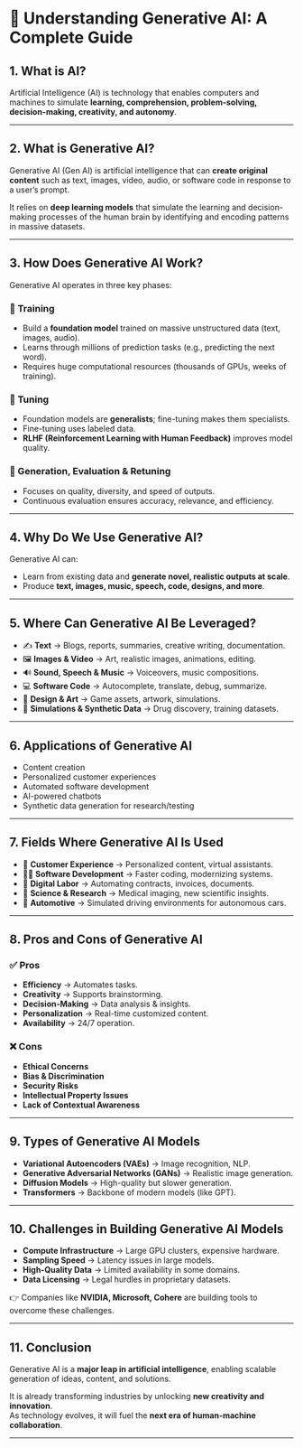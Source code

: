 # 📘 Understanding Generative AI: A Complete Guide

## 1. What is AI?  
Artificial Intelligence (AI) is technology that enables computers and machines to simulate **learning, comprehension, problem-solving, decision-making, creativity, and autonomy**.  

---

## 2. What is Generative AI?  
Generative AI (Gen AI) is artificial intelligence that can **create original content** such as text, images, video, audio, or software code in response to a user’s prompt.  

It relies on **deep learning models** that simulate the learning and decision-making processes of the human brain by identifying and encoding patterns in massive datasets.  

---

## 3. How Does Generative AI Work?  

Generative AI operates in three key phases:  

### 🔧 Training  
- Build a **foundation model** trained on massive unstructured data (text, images, audio).  
- Learns through millions of prediction tasks (e.g., predicting the next word).  
- Requires huge computational resources (thousands of GPUs, weeks of training).  

### 🔧 Tuning  
- Foundation models are **generalists**; fine-tuning makes them specialists.  
- Fine-tuning uses labeled data.  
- **RLHF (Reinforcement Learning with Human Feedback)** improves model quality.  

### 🔁 Generation, Evaluation & Retuning  
- Focuses on quality, diversity, and speed of outputs.  
- Continuous evaluation ensures accuracy, relevance, and efficiency.  

---

## 4. Why Do We Use Generative AI?  
Generative AI can:  
- Learn from existing data and **generate novel, realistic outputs at scale**.  
- Produce **text, images, music, speech, code, designs, and more**.  

---

## 5. Where Can Generative AI Be Leveraged?  
- ✍️ **Text** → Blogs, reports, summaries, creative writing, documentation.  
- 🖼️ **Images & Video** → Art, realistic images, animations, editing.  
- 🔊 **Sound, Speech & Music** → Voiceovers, music compositions.  
- 💻 **Software Code** → Autocomplete, translate, debug, summarize.  
- 🎨 **Design & Art** → Game assets, artwork, simulations.  
- 🧪 **Simulations & Synthetic Data** → Drug discovery, training datasets.  

---

## 6. Applications of Generative AI  
- Content creation  
- Personalized customer experiences  
- Automated software development  
- AI-powered chatbots  
- Synthetic data generation for research/testing  

---

## 7. Fields Where Generative AI Is Used  
- 🎯 **Customer Experience** → Personalized content, virtual assistants.  
- 🧑‍💻 **Software Development** → Faster coding, modernizing systems.  
- 📄 **Digital Labor** → Automating contracts, invoices, documents.  
- 🔬 **Science & Research** → Medical imaging, new scientific insights.  
- 🚗 **Automotive** → Simulated driving environments for autonomous cars.  

---

## 8. Pros and Cons of Generative AI  

### ✅ Pros  
- **Efficiency** → Automates tasks.  
- **Creativity** → Supports brainstorming.  
- **Decision-Making** → Data analysis & insights.  
- **Personalization** → Real-time customized content.  
- **Availability** → 24/7 operation.  

### ❌ Cons  
- **Ethical Concerns**  
- **Bias & Discrimination**  
- **Security Risks**  
- **Intellectual Property Issues**  
- **Lack of Contextual Awareness**  

---

## 9. Types of Generative AI Models  
- **Variational Autoencoders (VAEs)** → Image recognition, NLP.  
- **Generative Adversarial Networks (GANs)** → Realistic image generation.  
- **Diffusion Models** → High-quality but slower generation.  
- **Transformers** → Backbone of modern models (like GPT).  

---

## 10. Challenges in Building Generative AI Models  
- **Compute Infrastructure** → Large GPU clusters, expensive hardware.  
- **Sampling Speed** → Latency issues in large models.  
- **High-Quality Data** → Limited availability in some domains.  
- **Data Licensing** → Legal hurdles in proprietary datasets.  

👉 Companies like **NVIDIA, Microsoft, Cohere** are building tools to overcome these challenges.  

---

## 11. Conclusion  
Generative AI is a **major leap in artificial intelligence**, enabling scalable generation of ideas, content, and solutions.  

It is already transforming industries by unlocking **new creativity and innovation**.  
As technology evolves, it will fuel the **next era of human-machine collaboration**.  

---

